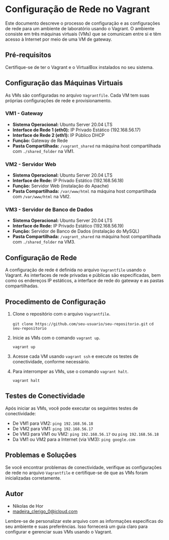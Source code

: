 # Configuração de Rede no Vagrant

Este documento descreve o processo de configuração e as configurações de rede para um ambiente de laboratório usando o Vagrant. O ambiente consiste em três máquinas virtuais (VMs) que se comunicam entre si e têm acesso à Internet por meio de uma VM de gateway.

## Pré-requisitos

Certifique-se de ter o Vagrant e o VirtualBox instalados no seu sistema.

## Configuração das Máquinas Virtuais

As VMs são configuradas no arquivo `Vagrantfile`. Cada VM tem suas próprias configurações de rede e provisionamento.

### VM1 - Gateway

- **Sistema Operacional:** Ubuntu Server 20.04 LTS
- **Interface de Rede 1 (eth0):** IP Privado Estático (192.168.56.17)
- **Interface de Rede 2 (eth1):** IP Público DHCP
- **Função:** Gateway de Rede
- **Pasta Compartilhada:** `/vagrant_shared` na máquina host compartilhada com `./shared_folder` na VM1.

### VM2 - Servidor Web

- **Sistema Operacional:** Ubuntu Server 20.04 LTS
- **Interface de Rede:** IP Privado Estático (192.168.56.18)
- **Função:** Servidor Web (instalação do Apache)
- **Pasta Compartilhada:** `/var/www/html` na máquina host compartilhada com `/var/www/html` na VM2.

### VM3 - Servidor de Banco de Dados

- **Sistema Operacional:** Ubuntu Server 20.04 LTS
- **Interface de Rede:** IP Privado Estático (192.168.56.19)
- **Função:** Servidor de Banco de Dados (instalação do MySQL)
- **Pasta Compartilhada:** `/vagrant_shared` na máquina host compartilhada com `./shared_folder` na VM3.

## Configuração de Rede

A configuração de rede é definida no arquivo `Vagrantfile` usando o Vagrant. As interfaces de rede privadas e públicas são especificadas, bem como os endereços IP estáticos, a interface de rede do gateway e as pastas compartilhadas.

## Procedimento de Configuração

1. Clone o repositório com o arquivo `Vagrantfile`.

   `git clone https://github.com/seu-usuario/seu-repositorio.git`
   `cd seu-repositorio`

2. Inicie as VMs com o comando `vagrant up`.

   `vagrant up`

3. Acesse cada VM usando `vagrant ssh` e execute os testes de conectividade, conforme necessário.

4. Para interromper as VMs, use o comando `vagrant halt`.

   `vagrant halt`

## Testes de Conectividade

Após iniciar as VMs, você pode executar os seguintes testes de conectividade:

- De VM1 para VM2: `ping 192.168.56.18`
- De VM2 para VM1: `ping 192.168.56.17`
- De VM3 para VM1 ou VM2: `ping 192.168.56.17` ou `ping 192.168.56.18`
- Da VM1 ou VM2 para a Internet (via VM3): `ping google.com`

## Problemas e Soluções

Se você encontrar problemas de conectividade, verifique as configurações de rede no arquivo `Vagrantfile` e certifique-se de que as VMs foram inicializadas corretamente.

## Autor

- Nikolas de Hor
- madeira_clerigo_0@icloud.com

Lembre-se de personalizar este arquivo com as informações específicas do seu ambiente e suas preferências. Isso fornecerá um guia claro para configurar e gerenciar suas VMs usando o Vagrant.
